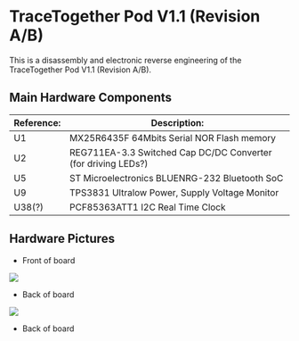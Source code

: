 # TraceTogether Pod V1.1 (Revision A/B)

This is a disassembly and electronic reverse engineering of the TraceTogether Pod V1.1 (Revision A/B). 


## Main Hardware Components
| Reference: 	| Description:                                                  	|
|------------	|---------------------------------------------------------------	|
| U1         	| MX25R6435F 64Mbits Serial NOR Flash memory                    	|
| U2         	| REG711EA-3.3 Switched Cap DC/DC Converter (for driving LEDs?) 	|
| U5         	| ST Microelectronics BLUENRG-232 Bluetooth SoC                 	|
| U9         	| TPS3831 Ultralow Power, Supply Voltage Monitor                	|
| U38(?)     	| PCF85363ATT1 I2C Real Time Clock                              	|

## Hardware Pictures

-  Front of board

![](img/board_front.png)
-  Back of board

![](img/board_back.png)
-  Back of board


